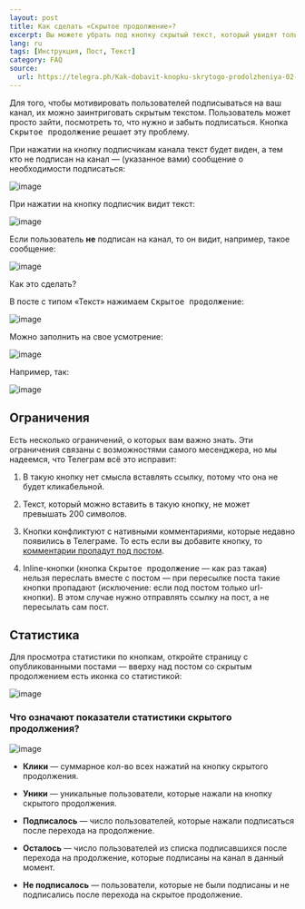 ```yaml
---
layout: post
title: Как сделать «Скрытое продолжение»?
excerpt: Вы можете убрать под кнопку скрытый текст, который увидят только подписчики канала
lang: ru
tags: [Инструкция, Пост, Текст]
category: FAQ
source:
  url: https://telegra.ph/Kak-dobavit-knopku-skrytogo-prodolzheniya-02-27-2
---
```


Для того, чтобы мотивировать пользователей подписываться на ваш канал, их можно заинтриговать скрытым текстом. Пользователь может просто зайти, посмотреть то, что нужно и забыть подписаться. Кнопка <kbd>Скрытое продолжение</kbd> решает эту проблему.

При нажатии на кнопку подписчикам канала текст будет виден, а тем кто не подписан на канал — (указанное вами) сообщение о необходимости подписаться:

![image](https://user-images.githubusercontent.com/24430718/107146681-c0f22580-695a-11eb-86eb-c206a5ba2201.png)

При нажатии на кнопку подписчик видит текст:

![image](https://user-images.githubusercontent.com/24430718/107146733-03b3fd80-695b-11eb-8f13-8808fbbbd7fd.png)

Если пользователь **не** подписан на канал, то он видит, например, такое сообщение:

![image](https://user-images.githubusercontent.com/24430718/107146744-16c6cd80-695b-11eb-9372-8d94d16416b7.png)

Как это сделать?

В посте с типом «Текст» нажимаем <kbd>Скрытое продолжение</kbd>:

![image](https://user-images.githubusercontent.com/24430718/107146756-2e05bb00-695b-11eb-9459-e874ee18d90a.png)

Можно заполнить на свое усмотрение:

![image](https://user-images.githubusercontent.com/24430718/107146763-3bbb4080-695b-11eb-8399-de95b3df5206.png)

Например, так:

![image](https://user-images.githubusercontent.com/24430718/107146772-47a70280-695b-11eb-8e93-7964b431f549.png)

## Ограничения

Есть несколько ограничений, о которых вам важно знать. Эти ограничения связаны с возможностями самого месенджера, но мы надеемся, что Телеграм всё это исправит:

1. В такую кнопку нет смысла вставлять ссылку, потому что она не будет кликабельной.

2. Текст, который можно вставить в такую кнопку, не может превышать 200 символов.

3. Кнопки конфликтуют с нативными комментариями, которые недавно появились в Телеграме. То есть если вы добавите кнопку, то [комментарии пропадут под постом](2021-01-01-telegram-comments.md).

4. Inline-кнопки (кнопка <kbd>Скрытое продолжение</kbd> — как раз такая) нельзя переслать вместе с постом — при пересылке поста такие кнопки пропадают (исключение: если под постом только url-кнопки). В этом случае нужно отправлять ссылку на пост, а не пересылать сам пост.

## Статистика

Для просмотра статистики по кнопкам, откройте страницу с опубликованными постами — вверху над постом со скрытым продолжением есть иконка со статистикой:

![image](https://user-images.githubusercontent.com/24430718/109558604-ad198980-7aea-11eb-8941-d010bd9486fb.png)

### Что означают показатели статистики скрытого продолжения?

![image](https://user-images.githubusercontent.com/24430718/109558669-c3274a00-7aea-11eb-9ab3-897eb1e45988.png)

* **Клики** — суммарное кол-во всех нажатий на кнопку скрытого продолжения.

* **Уники** — уникальные пользователи, которые нажали на кнопку скрытого продолжения.

* **Подписалось** — число пользователей, которые нажали подписаться после перехода на продолжение.

* **Осталось** — число пользователей из списка подписавшихся после перехода на продолжение, которые подписаны на канал в данный момент.

* **Не подписалось** — пользователи, которые не были подписаны и не подписались после перехода на скрытое продолжение.

